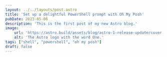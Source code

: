 ```yaml
---
layout: ../../layouts/post.astro
title: 'Set up a delightful PowerShell prompt with Oh My Posh'
pubDate: 2023-05-06
description: 'This is the first post of my new Astro blog.'
image:
    url: 'https://astro.build/assets/blog/astro-1-release-update/cover.jpeg' 
    alt: 'The Astro logo with the word One.'
tags: ["shell", "powershell", "oh my posh"]
draft: false
---
```


